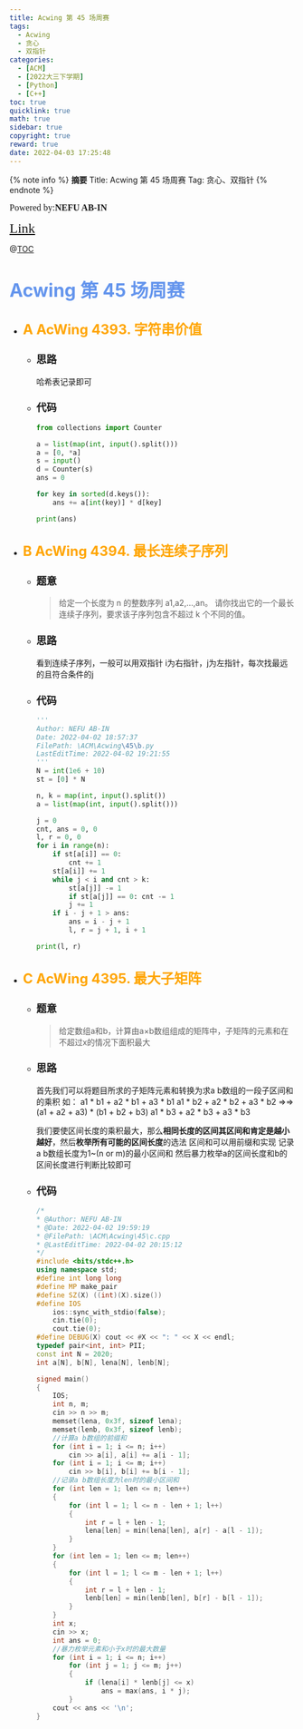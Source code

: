 ```yaml
---
title: Acwing 第 45 场周赛
tags:
  - Acwing
  - 贪心
  - 双指针
categories:
  - [ACM]
  - [2022大三下学期]
  - [Python]
  - [C++]
toc: true
quicklink: true
math: true
sidebar: true
copyright: true
reward: true
date: 2022-04-03 17:25:48
---
```


{% note info %}
**摘要**
Title: Acwing 第 45 场周赛
Tag: 贪心、双指针
{% endnote %}
<!-- more -->

<font size=3 face=楷体>Powered by:**NEFU AB-IN**</font>

<font color=#FFA500 size=5 face=楷体>[Link](https://www.acwing.com/activity/content/introduction/1287/)</font>

@[TOC](文章目录)

# <font color=#6495ED size=6 >Acwing 第 45 场周赛</font>

* ## <font color=#FFA500 size=5>A	AcWing 4393. 字符串价值</font>

  * ### <font size=4 face=粗体>思路</font>

    哈希表记录即可

  * ### <font size=4 face=粗体>代码</font>

    ```python
    from collections import Counter

    a = list(map(int, input().split()))
    a = [0, *a]
    s = input()
    d = Counter(s)
    ans = 0

    for key in sorted(d.keys()):
        ans += a[int(key)] * d[key]

    print(ans)
    ```
  

* ## <font color=#FFA500 size=5>B	AcWing 4394. 最长连续子序列</font>

  * ### <font size=4 face=粗体>题意</font>

    >给定一个长度为 n 的整数序列 a1,a2,…,an。
    >请你找出它的一个最长连续子序列，要求该子序列包含不超过 k 个不同的值。

  * ### <font size=4 face=粗体>思路</font>

    看到连续子序列，一般可以用双指针
    i为右指针，j为左指针，每次找最远的且符合条件的j

  * ### <font size=4 face=粗体>代码</font>

    ```python
    '''
    Author: NEFU AB-IN
    Date: 2022-04-02 18:57:37
    FilePath: \ACM\Acwing\45\b.py
    LastEditTime: 2022-04-02 19:21:55
    '''
    N = int(1e6 + 10)
    st = [0] * N

    n, k = map(int, input().split())
    a = list(map(int, input().split()))

    j = 0
    cnt, ans = 0, 0
    l, r = 0, 0
    for i in range(n):
        if st[a[i]] == 0:
            cnt += 1
        st[a[i]] += 1
        while j < i and cnt > k:
            st[a[j]] -= 1
            if st[a[j]] == 0: cnt -= 1
            j += 1
        if i - j + 1 > ans:
            ans = i - j + 1
            l, r = j + 1, i + 1

    print(l, r)

    ```

* ## <font color=#FFA500 size=5>C	AcWing 4395. 最大子矩阵</font>

  * ### <font size=4 face=粗体>题意</font>

    >给定数组a和b，计算由a×b数组组成的矩阵中，子矩阵的元素和在不超过x的情况下面积最大

  * ### <font size=4 face=粗体>思路</font>

    首先我们可以将题目所求的子矩阵元素和转换为求a b数组的一段子区间和的乘积
    如：
    a1 * b1 + a2 * b1 + a3 * b1
    a1 * b2 + a2 * b2 + a3 * b2 =>=> (a1 + a2 + a3) * (b1 + b2 + b3)
    a1 * b3 + a2 * b3 + a3 * b3

    我们要使区间长度的乘积最大，那么**相同长度的区间其区间和肯定是越小越好**，然后**枚举所有可能的区间长度**的选法
    区间和可以用前缀和实现
    记录a b数组长度为1~(n or m)的最小区间和
    然后暴力枚举a的区间长度和b的区间长度进行判断比较即可


  * ### <font size=4 face=粗体>代码</font>

    ```cpp
    /*
    * @Author: NEFU AB-IN
    * @Date: 2022-04-02 19:59:19
    * @FilePath: \ACM\Acwing\45\c.cpp
    * @LastEditTime: 2022-04-02 20:15:12
    */
    #include <bits/stdc++.h>
    using namespace std;
    #define int long long
    #define MP make_pair
    #define SZ(X) ((int)(X).size())
    #define IOS                                                                                                            \
        ios::sync_with_stdio(false);                                                                                       \
        cin.tie(0);                                                                                                        \
        cout.tie(0);
    #define DEBUG(X) cout << #X << ": " << X << endl;
    typedef pair<int, int> PII;
    const int N = 2020;
    int a[N], b[N], lena[N], lenb[N];

    signed main()
    {
        IOS;
        int n, m;
        cin >> n >> m;
        memset(lena, 0x3f, sizeof lena);
        memset(lenb, 0x3f, sizeof lenb);
        //计算a b数组的前缀和
        for (int i = 1; i <= n; i++)
            cin >> a[i], a[i] += a[i - 1];
        for (int i = 1; i <= m; i++)
            cin >> b[i], b[i] += b[i - 1];
        //记录a b数组长度为len时的最小区间和
        for (int len = 1; len <= n; len++)
        {
            for (int l = 1; l <= n - len + 1; l++)
            {
                int r = l + len - 1;
                lena[len] = min(lena[len], a[r] - a[l - 1]);
            }
        }
        for (int len = 1; len <= m; len++)
        {
            for (int l = 1; l <= m - len + 1; l++)
            {
                int r = l + len - 1;
                lenb[len] = min(lenb[len], b[r] - b[l - 1]);
            }
        }
        int x;
        cin >> x;
        int ans = 0;
        //暴力枚举元素和小于x时的最大数量
        for (int i = 1; i <= n; i++)
            for (int j = 1; j <= m; j++)
            {
                if (lena[i] * lenb[j] <= x)
                    ans = max(ans, i * j);
            }
        cout << ans << '\n';
    }
    ```